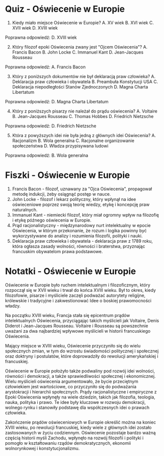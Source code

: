  # Quiz - Oświecenie w Europie
1. Kiedy miało miejsce Oświecenie w Europie?
A. XV wiek
B. XVI wiek
C. XVII wiek
D. XVIII wiek

Poprawna odpowiedź: D. XVIII wiek

2. Który filozof epoki Oświecenia zwany jest "Ojcem Oświecenia"?
A. Francis Bacon
B. John Locke
C. Immanuel Kant
D. Jean-Jacques Rousseau

Poprawna odpowiedź: A. Francis Bacon

3. Który z poniższych dokumentów nie był deklaracją praw człowieka?
A. Deklaracja praw człowieka i obywatela
B. Preambuła Konstytucji USA
C. Deklaracja niepodległości Stanów Zjednoczonych
D. Magna Charta Libertatum

Poprawna odpowiedź: D. Magna Charta Libertatum

4. Który z poniższych pisarzy nie należał do prądu oświecenia?
A. Voltaire
B. Jean-Jacques Rousseau
C. Thomas Hobbes
D. Friedrich Nietzsche

Poprawna odpowiedź: D. Friedrich Nietzsche

5. Która z powyższych idei nie była jedną z głównych idei Oświecenia?
A. Racjonalizm
B. Wola generalna
C. Racjonalne organizowanie społeczeństwa
D. Władza przypisywana ludowi

Poprawna odpowiedź: B. Wola generalna

# Fiszki - Oświecenie w Europie

1. Francis Bacon - filozof, uznawany za "Ojca Oświecenia", propagował metodę indukcji, żeby osiągnąć postęp w nauce.
2. John Locke - filozof i lekarz polityczny, który wpłynął na idee oświeceniowe poprzez swoją teorię wiedzy, etykę i koncepcję praw naturalnych.
3. Immanuel Kant - niemiecki filozof, który miał ogromny wpływ na filozofię i etykę późnego oświecenia w Europie.
4. Prąd racjonalistyczny - międzynarodowy nurt intelektualny w epocie Oświecenia, w którym przekonanie, że rozum i logika powinny być wykorzystywane do analizy i rozumienia filozofii, polityki i nauki.
5. Deklaracja praw człowieka i obywatela - deklaracja praw z 1789 roku, która ogłasza zasady wolności, równości i braterstwa, przyznając francuskim obywatelom prawa podstawowe.

# Notatki - Oświecenie w Europie

Oświecenie w Europie było ruchem intelektualnym i filozoficznym, który rozpoczął się w XVII wieku i trwał do końca XVIII wieku. Był to okres, kiedy filozofowie, pisarze i myśliciele zaczęli podważać autorytety religijne, królewskie i tradycyjne i zakwestionować Idee o boskiej prawomocności władzy.

Na początku XVIII wieku, Francja stała się epicentrum prądów intelektualnych Oświecenia, przyciągając takich myślicieli jak Voltaire, Denis Diderot i Jean-Jacques Rousseau. Voltaire i Rousseau są powszechnie uważani za dwa najbardziej wpływowe myślicieli w historii francuskiego Oświecenia.

Mający miejsce w XVIII wieku, Oświecenie przyczyniło się do wielu społecznych zmian, w tym do wzrostu świadomości politycznej i społecznej oraz doktryny i postulatów, które doprowadziły do rewolucji amerykańskiej i francuskiej.

Oświecenie w Europie położyło także podwaliny pod rozwój idei wolności, równości i demokracji, a także sprawiedliwości społecznej i ekonomicznej. Wielu myślicieli oświecenia argumentowało, że bycie przeciętnym człowiekiem jest wartościowe, co przyczyniło się do podważania arystokracji i hierarchii społecznych. Prądy racjonalistyczne i empiryczne z Epoki Oświecenia wpłynęły na wiele dziedzin, takich jak filozofia, teologia, nauka, polityka i prawo. Te idee były kluczowe w rozwoju demokracji, wolnego rynku i stanowiły podstawę dla współczesnych idei o prawach człowieka.

Zakończenie prądów oświeceniowych w Europie określić można na koniec XVIII wieku, po rewolucji francuskiej, kiedy wiele z głównych idei zostało zastosowanych w życiu codziennym. Oświecenie pozostaje bardzo ważną częścią historii myśli Zachodu, wpłynęło na rozwój filozofii i polityki i pomogło w kształtowaniu rządów demokratycznych, ekonomii wolnorynkowej i konstytucjonalizmu.